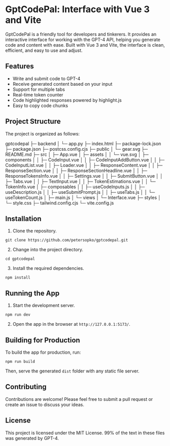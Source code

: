 # GptCodePal: Interface with Vue 3 and Vite

GptCodePal is a friendly tool for developers and tinkerers. It provides an interactive interface for working with the GPT-4 API, helping you generate code and content with ease. Built with Vue 3 and Vite, the interface is clean, efficient, and easy to use and adjust.

## Features

- Write and submit code to GPT-4
- Receive generated content based on your input
- Support for multiple tabs
- Real-time token counter
- Code highlighted responses powered by highlight.js
- Easy to copy code chunks

## Project Structure

The project is organized as follows:

gptcodepal
├─ backend
│ └─ app.py
├─ index.html
├─ package-lock.json
├─ package.json
├─ postcss.config.cjs
├─ public
│ └─ gear.svg
├─ README.md
├─ src
│ ├─ App.vue
│ ├─ assets
│ │ └─ vue.svg
│ ├─ components
│ │ ├─ CodeInput.vue
│ │ ├─ CodeInputAddButton.vue
│ │ ├─ CodeInputList.vue
│ │ ├─ Loader.vue
│ │ ├─ ResponseContent.vue
│ │ ├─ ResponseSection.vue
│ │ ├─ ResponseSectionHeadline.vue
│ │ ├─ ResponseTokensInfo.vue
│ │ ├─ Settings.vue
│ │ ├─ SubmitButton.vue
│ │ ├─ Tabs.vue
│ │ ├─ TextInput.vue
│ │ ├─ TokenEstimations.vue
│ │ └─ TokenInfo.vue
│ ├─ composables
│ │ ├─ useCodeInputs.js
│ │ ├─ useDescription.js
│ │ ├─ useSubmitPrompt.js
│ │ ├─ useTabs.js
│ │ └─ useTokenCount.js
│ ├─ main.js
│ └─ views
│ └─ Interface.vue
├─ styles
│ └─ style.css
├─ tailwind.config.cjs
└─ vite.config.js

## Installation

1. Clone the repository.

`git clone https://github.com/petersopko/gptcodepal.git`

2. Change into the project directory.

`cd gptcodepal`

3. Install the required dependencies.

`npm install`

## Running the App

1. Start the development server.

`npm run dev`

2. Open the app in the browser at `http://127.0.0.1:5173/`.

## Building for Production

To build the app for production, run:

`npm run build`

Then, serve the generated `dist` folder with any static file server.

## Contributing

Contributions are welcome! Please feel free to submit a pull request or create an issue to discuss your ideas.

## License

This project is licensed under the MIT License. 99% of the text in these files was generated by GPT-4.
